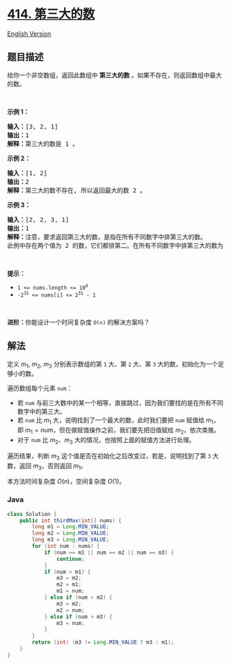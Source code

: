 # [414. 第三大的数](https://leetcode.cn/problems/third-maximum-number)

[English Version](/solution/0400-0499/0414.Third%20Maximum%20Number/README_EN.md)

## 题目描述

<p>给你一个非空数组，返回此数组中 <strong>第三大的数</strong> 。如果不存在，则返回数组中最大的数。</p>

<p> </p>

<p><strong>示例 1：</strong></p>

<pre>
<strong>输入：</strong>[3, 2, 1]
<strong>输出：</strong>1
<strong>解释：</strong>第三大的数是 1 。</pre>

<p><strong>示例 2：</strong></p>

<pre>
<strong>输入：</strong>[1, 2]
<strong>输出：</strong>2
<strong>解释：</strong>第三大的数不存在, 所以返回最大的数 2 。
</pre>

<p><strong>示例 3：</strong></p>

<pre>
<strong>输入：</strong>[2, 2, 3, 1]
<strong>输出：</strong>1
<strong>解释：</strong>注意，要求返回第三大的数，是指在所有不同数字中排第三大的数。
此例中存在两个值为 2 的数，它们都排第二。在所有不同数字中排第三大的数为 1 。</pre>

<p> </p>

<p><strong>提示：</strong></p>

<ul>
	<li><code>1 <= nums.length <= 10<sup>4</sup></code></li>
	<li><code>-2<sup>31</sup> <= nums[i] <= 2<sup>31</sup> - 1</code></li>
</ul>

<p> </p>

<p><strong>进阶：</strong>你能设计一个时间复杂度 <code>O(n)</code> 的解决方案吗？</p>

## 解法

定义 $m_1$, $m_2$, $m_3$ 分别表示数组的第 `1` 大、第 `2` 大、第 `3` 大的数，初始化为一个足够小的数。

遍历数组每个元素 `num`：

-   若 `num` 与前三大数中的某一个相等，直接跳过，因为我们要找的是在所有不同数字中的第三大。
-   若 `num` 比 $m_1$ 大，说明找到了一个最大的数，此时我们要把 `num` 赋值给 $m_1$，即 $m_1 = num$，但在做赋值操作之前，我们要先把旧值赋给 $m_2$，依次类推。
-   对于 `num` 比 $m_2$、$m_3$ 大的情况，也按照上面的赋值方法进行处理。

遍历结束，判断 $m_3$ 这个值是否在初始化之后改变过，若是，说明找到了第 `3` 大数，返回 $m_3$，否则返回 $m_1$。

本方法时间复杂度 $O(n)$，空间复杂度 $O(1)$。

### **Java**

```java
class Solution {
    public int thirdMax(int[] nums) {
        long m1 = Long.MIN_VALUE;
        long m2 = Long.MIN_VALUE;
        long m3 = Long.MIN_VALUE;
        for (int num : nums) {
            if (num == m1 || num == m2 || num == m3) {
                continue;
            }
            if (num > m1) {
                m3 = m2;
                m2 = m1;
                m1 = num;
            } else if (num > m2) {
                m3 = m2;
                m2 = num;
            } else if (num > m3) {
                m3 = num;
            }
        }
        return (int) (m3 != Long.MIN_VALUE ? m3 : m1);
    }
}
```
